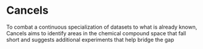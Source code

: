 # Cancels
To combat a continuous specialization of datasets to what is already known, Cancels aims to identify areas in the chemical compound space that fall short and suggests additional experiments that help bridge the gap
